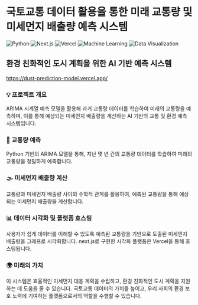 # 국토교통 데이터 활용을 통한 미래 교통량 및 미세먼지 배출량 예측 시스템

![Python](https://img.shields.io/badge/Python-3776AB?style=for-the-badge&logo=python&logoColor=white)
![Next.js](https://img.shields.io/badge/Next.js-000000?style=for-the-badge&logo=next.js&logoColor=white)
![Vercel](https://img.shields.io/badge/Vercel-000000?style=for-the-badge&logo=vercel&logoColor=white)
![Machine Learning](https://img.shields.io/badge/-Machine%20Learning-563D7C?style=for-the-badge)
![Data Visualization](https://img.shields.io/badge/-Data%20Visualization-FF6F00?style=for-the-badge)

## **환경 친화적인 도시 계획을 위한 AI 기반 예측 시스템**
https://dust-prediction-model.vercel.app/
### 💡 프로젝트 개요
ARIMA 시계열 예측 모델을 활용해 과거 교통량 데이터를 학습하여 미래의 교통량을 예측하며, 이를 통해 예상되는 미세먼지 배출량을 계산하는 AI 기반의 교통 및 환경 예측 시스템입니다.

### 🚗 교통량 예측
Python 기반의 ARIMA 모델을 통해, 지난 몇 년 간의 교통량 데이터를 학습하여 미래의 교통량을 정밀하게 예측합니다.

### 🌫️ 미세먼지 배출량 계산
교통량과 미세먼지 배출량 사이의 수학적 관계를 활용하여, 예측된 교통량을 통해 예상되는 미세먼지 배출량을 계산합니다.

### 📊 데이터 시각화 및 플랫폼 호스팅
사용자가 쉽게 데이터를 이해할 수 있도록 예측된 교통량을 기반으로 도출된 미세먼지 배출량을 그래프로 시각화합니다. next.js로 구현한 시각화 플랫폼은 Vercel을 통해 호스팅됩니다.

### 🌍 미래의 가치
이 시스템은 효율적인 미세먼지 대응 계획을 수립하고, 환경 친화적인 도시 계획을 지원하는 데 도움을 줄 수 있습니다. 국토교통 데이터의 가치를 높이고, 우리 사회의 환경 보호 노력에 기여하는 플랫폼으로서의 역할을 수행할 수 있습니다.


